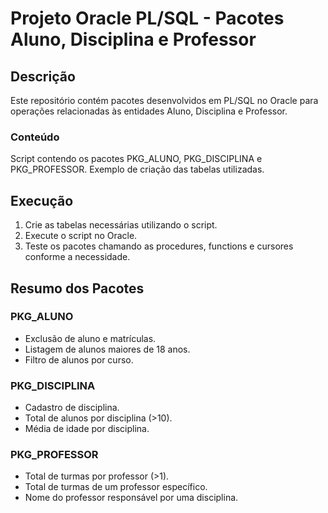 # Projeto Oracle PL/SQL - Pacotes Aluno, Disciplina e Professor

## **Descrição**
Este repositório contém pacotes desenvolvidos em PL/SQL no Oracle para operações relacionadas às entidades Aluno, Disciplina e Professor.

### **Conteúdo**
Script contendo os pacotes PKG_ALUNO, PKG_DISCIPLINA e PKG_PROFESSOR.
Exemplo de criação das tabelas utilizadas.


## **Execução**
1. Crie as tabelas necessárias utilizando o script.
2. Execute o script no Oracle.
3. Teste os pacotes chamando as procedures, functions e cursores conforme a necessidade.

## **Resumo dos Pacotes**
### **PKG_ALUNO**
- Exclusão de aluno e matrículas.
- Listagem de alunos maiores de 18 anos.
- Filtro de alunos por curso.

### **PKG_DISCIPLINA**
- Cadastro de disciplina.
- Total de alunos por disciplina (>10).
- Média de idade por disciplina.

### **PKG_PROFESSOR**
- Total de turmas por professor (>1).
- Total de turmas de um professor específico.
- Nome do professor responsável por uma disciplina.
